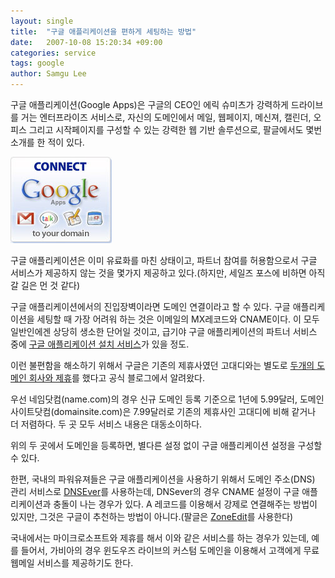 ```yaml
---
layout: single
title:  "구글 애플리케이션을 편하게 세팅하는 방법"
date:   2007-10-08 15:20:34 +09:00
categories: service
tags: google
author: Samgu Lee
---
```

구글 애플리케이션(Google Apps)은 구글의 CEO인 에릭 슈미츠가 강력하게 드라이브를 거는 엔터프라이즈 서비스로, 자신의 도메인에서 메일, 웹페이지, 메신져, 캘린더, 오피스 그리고 시작페이지를 구성할 수 있는 강력한 웹 기반 솔루션으로, 팔글에서도 몇번 소개를 한 적이 있다.

![구글과 제휴한 도메인 회사의 설명](/assets/google-apps-partnership-with-domain-corp.jpg)

구글 애플리케이션은 이미 유료화를 마친 상태이고, 파트너 참여를 허용함으로서 구글 서비스가 제공하지 않는 것을 몇가지 제공하고 있다.(하지만, 세일즈 포스에 비하면 아직 갈 길은 먼 것 같다)

구글 애플리케이션에서의 진입장벽이라면 도메인 연결이라고 할 수 있다. 구글 애플리케이션을 세팅할 때 가장 어려워 하는 것은 이메일의 MX레코드와 CNAME이다. 이 모두 일반인에겐 상당히 생소한 단어일 것이고, 급기야 구글 애플리케이션의 파트너 서비스 중에 [구글 애플리케이션 설치 서비스](http://www.google.com/enterprise/gallery/apps/smallbiz_services.html)가 있을 정도.

이런 불편함을 해소하기 위해서 구글은 기존의 제휴사였던 고대디와는 별도로 [두개의 도메인 회사와 제휴](http://googleenterprise.blogspot.com/2007/10/new-program-for-domain-registrars-web.html)를 했다고 공식 블로그에서 알려왔다.

우선 네임닷컴(name.com)의 경우 신규 도메인 등록 기준으로 1년에 5.99달러, 도메인사이트닷컴(domainsite.com)은 7.99달러로 기존의 제휴사인 고대디에 비해 같거나 더 저렴하다. 두 곳 모두 서비스 내용은 대동소이하다.

위의 두 곳에서 도메인을 등록하면, 별다른 설정 없이 구글 애플리케이션 설정을 구성할 수 있다.

한편, 국내의 파워유져들은 구글 애플리케이션을 사용하기 위해서 도메인 주소(DNS) 관리 서비스로 [DNSEver](http://www.dnsever.com)를 사용하는데, DNSever의 경우 CNAME 설정이 구글 애플리케이션과 충돌이 나는 경우가 있다. A 레코드를 이용해서 강제로 연결해주는 방법이 있지만, 그것은 구글이 추천하는 방법이 아니다.(팔글은 [ZoneEdit](http://www.zoneedit.com)를 사용한다)

국내에서는 마이크로소프트와 제휴를 해서 이와 같은 서비스를 하는 경우가 있는데, 예를 들어서, 가비아의 경우 윈도우즈 라이브의 커스텀 도메인을 이용해서 고객에게 무료 웹메일 서비스를 제공하기도 한다.
